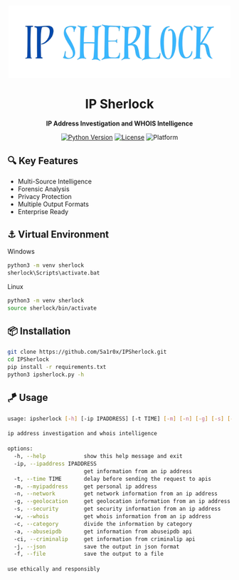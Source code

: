 <div align="center">
  <img src="IPSherlock.png" alt="Logo" width="500">
</div>

<h1 align="center">IP Sherlock</h1>

<p align="center">
  <strong>IP Address Investigation and WHOIS Intelligence</strong>
</p>

<div align="center">

[![Python Version](https://img.shields.io/badge/Python-3.8%2B-lightblue)](https://www.python.org/)
[![License](https://img.shields.io/badge/License-Apache%202.0-blue)](https://opensource.org/licenses/Apache-2.0)
![Platform](https://img.shields.io/badge/Platform-Terminal%20%7C%20CLI-darkblue.svg)

</div>

## 🔍 Key Features

- Multi-Source Intelligence
- Forensic Analysis
- Privacy Protection
- Multiple Output Formats
- Enterprise Ready

## ⚓ Virtual Environment
Windows
```bash
python3 -m venv sherlock
sherlock\Scripts\activate.bat
```
Linux
```bash
python3 -m venv sherlock
source sherlock/bin/activate
```

## 📦 Installation

```bash
git clone https://github.com/5a1r0x/IPSherlock.git
cd IPSherlock
pip install -r requirements.txt
python3 ipsherlock.py -h
```

## 🪁 Usage

```bash
usage: ipsherlock [-h] [-ip IPADDRESS] [-t TIME] [-m] [-n] [-g] [-s] [-w] [-c] [-a] [-ci] [-j] [-f]

ip address investigation and whois intelligence

options:
  -h, --help            show this help message and exit
  -ip, --ipaddress IPADDRESS
                        get information from an ip address
  -t, --time TIME       delay before sending the request to apis
  -m, --myipaddress     get personal ip address
  -n, --network         get network information from an ip address
  -g, --geolocation     get geolocation information from an ip address
  -s, --security        get security information from an ip address
  -w, --whois           get whois information from an ip address
  -c, --category        divide the information by category
  -a, --abuseipdb       get information from abuseipdb api
  -ci, --criminalip     get information from criminalip api
  -j, --json            save the output in json format
  -f, --file            save the output to a file

use ethically and responsibly
```
